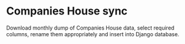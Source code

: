 # Companies House sync

Download monthly dump of Companies House data, select required columns, rename
them appropriately and insert into Django database.
